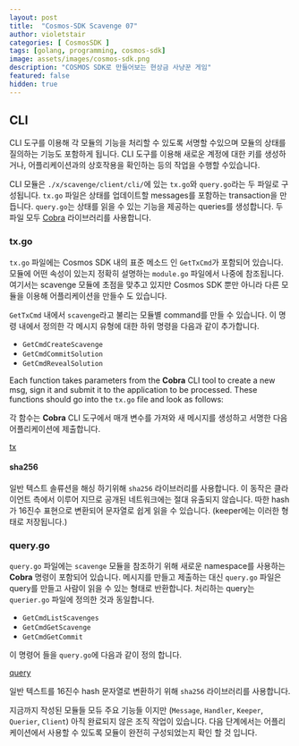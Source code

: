 ```yaml
---
layout: post
title:  "Cosmos-SDK Scavenge 07"
author: violetstair
categories: [ CosmosSDK ]
tags: [golang, programming, cosmos-sdk]
image: assets/images/cosmos-sdk.png
description: "COSMOS SDK로 만들어보는 현상금 사냥꾼 게임"
featured: false
hidden: true
---
```


## CLI

CLI 도구를 이용해 각 모듈의 기능을 처리할 수 있도록 서명할 수있으며 모듈의 상태를 질의하는 기능도 포함하게 됩니다.
CLI 도구를 이용해 새로운 계정에 대한 키를 생성하거나, 어플리케이션과의 상호작용을 확인하는 등의 작업을 수행할 수있습니다.

CLI 모듈은 `./x/scavenge/client/cli/`에 있는 `tx.go`와 `query.go`라는 두 파일로 구성됩니다.
`tx.go` 파일은 상태를 업데이트할 messages를 포함하는 transaction을 만듭니다.
`query.go`는 상태를 읽을 수 있는 기능을 제공하는 queries를 생성합니다.
두 파일 모두 [Cobra](https://github.com/spf13/cobra) 라이브러리를 사용합니다.

### tx.go

`tx.go` 파일에는 Cosmos SDK 내의 표준 메소드 인 `GetTxCmd`가 포함되어 있습니다.
모듈에 어떤 속성이 있는지 정확히 설명하는 `module.go` 파일에서 나중에 참조됩니다.
여기서는 scavenge 모듈에 초점을 맞추고 있지만 Cosmos SDK 뿐만 아니라 다른 모듈을 이용해 어플리케이션을 만들수 도 있습니다.

`GetTxCmd` 내에서 `scavenge`라고 불리는 모듈별 command를 만들 수 있습니다.
이 명령 내에서 정의한 각 메시지 유형에 대한 하위 명령을 다음과 같이 추가합니다.

* `GetCmdCreateScavenge`
* `GetCmdCommitSolution`
* `GetCmdRevealSolution`

Each function takes parameters from the **Cobra** CLI tool to create a new msg, sign it and submit it to the application to be processed.
These functions should go into the `tx.go` file and look as follows:

각 함수는 **Cobra** CLI 도구에서 매개 변수를 가져와 새 메시지를 생성하고 서명한 다음 어플리케이션에 제출합니다.

[tx](https://github.com/cosmos/sdk-tutorials/tree/master/scavenge/x/scavenge/client/cli/tx.go)

#### sha256

일반 텍스트 솔류션을 해싱 하기위해 `sha256` 라이브러리를 사용합니다.
이 동작은 클라이언트 측에서 이루어 지므로 공개된 네트워크에는 절대 유출되지 않습니다.
따한 hash가 16진수 표현으로 변환되어 문자열로 쉽게 읽을 수 있습니다. (keeper에는 이러한 형태로 저장됩니다.)

### query.go

`query.go` 파일에는 `scavenge` 모듈을 참조하기 위해 새로운 namespace를 사용하는 **Cobra** 명령이 포함되어 있습니다.
메시지를 만들고 제출하는 대신 `query.go` 파일은 query를 만들고 사람이 읽을 수 있는 형태로 반환합니다.
처리하는 query는 `querier.go` 파일에 정의한 것과 동일합니다.

* `GetCmdListScavenges`
* `GetCmdGetScavenge`
* `GetCmdGetCommit`

이 명령어 들을 `query.go`에 다음과 같이 정의 합니다.

[query](https://github.com/cosmos/sdk-tutorials/tree/master/scavenge/x/scavenge/client/cli/query.go)

일반 텍스트를 16진수 hash 문자열로 변환하기 위해 `sha256` 라이브러리를 사용합니다.

지금까지 작성된 모듈들 모듀 주요 기능들 이지만 (`Message`, `Handler`, `Keeper`, `Querier`, `Client`) 아직 완료되지 않은 조직 작업이 있습니다.
다음 단계에서는 어플리케이션에서 사용할 수 있도록 모듈이 완전히 구성되었는지 확인 할 것 입니다.
